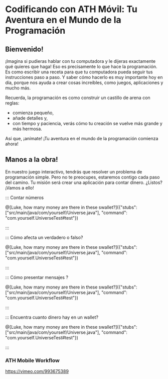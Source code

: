 
# Codificando con ATH Móvil: Tu Aventura en el Mundo de la Programación

## Bienvenido! 
¡Imagina si pudieras hablar con tu computadora y le dijeras exactamente qué quieres que haga! Eso es precisamente lo que hace la programación. 
Es como escribir una receta para que tu computadora pueda seguir tus instrucciones paso a paso. 
Y saber cómo hacerlo es muy importante hoy en día, porque nos ayuda a crear cosas increíbles, como juegos, aplicaciones y mucho más.

Recuerda, la programación es como construir un castillo de arena con reglas: 
- comienza pequeño, 
- añade detalles y, 
- con tiempo y paciencia, verás cómo tu creación se vuelve más grande y más hermosa. 

Así que, ¡anímate! ¡Tu aventura en el mundo de la programación comienza ahora!

## Manos a la obra!

En nuestro juego interactivo, tendrás que resolver un problema de programación simple. Pero no te preocupes, estaremos contigo cada paso del camino. Tu misión será crear una aplicación para contar dinero. ¿Listos? ¡Vamos a ello!

::: Contar números

@[Luke, how many money are there in these swallet?]({"stubs": ["src/main/java/com/yourself/Universe.java"], "command": "com.yourself.UniverseTest#test"})


:::

::: Cómo afecta un verdadero o falso?

@[Luke, how many money are there in these swallet?]({"stubs": ["src/main/java/com/yourself/Universe.java"], "command": "com.yourself.UniverseTest#test"})


:::

::: Cómo presentar mensajes ?

@[Luke, how many money are there in these swallet?]({"stubs": ["src/main/java/com/yourself/Universe.java"], "command": "com.yourself.UniverseTest#test"})


:::


::: Encuentra cuanto dinero hay en un wallet?

@[Luke, how many money are there in these swallet?]({"stubs": ["src/main/java/com/yourself/Universe.java"], "command": "com.yourself.UniverseTest#test"})


:::


### ATH Mobile Workflow
https://vimeo.com/993675389
